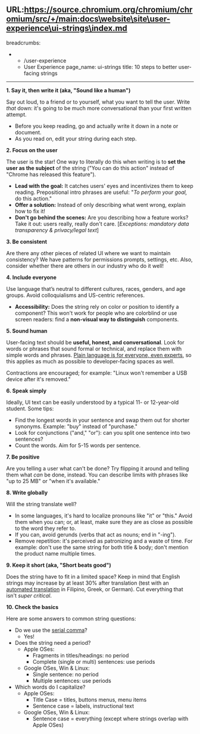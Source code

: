 URL:https://source.chromium.org/chromium/chromium/src/+/main:docs\website\site\user-experience\ui-strings\index.md
---
breadcrumbs:
- - /user-experience
  - User Experience
page_name: ui-strings
title: 10 steps to better user-facing strings
---

**1. Say it, then write it (aka, "Sound like a human")**

Say out loud, to a friend or to yourself, what you want to tell the user. Write
*that* down: it's going to be much more conversational than your first written
attempt.

*   Before you keep reading, go and actually write it down in a note or
            document.
*   As you read on, edit your string during each step.

**2. Focus on the user**

The user is the star! One way to literally do this when writing is to **set the
user as the subject** of the string ("You can do this action" instead of "Chrome
has released this feature").

*   **Lead with the goal:** It catches users' eyes and incentivizes them
            to keep reading. Prepositional intro phrases are useful: "*To
            perform your goal,* do this action."
*   **Offer a solution:** Instead of only describing what went wrong,
            explain how to fix it!
*   **Don't go behind the scenes:** Are you describing how a feature
            works? Take it out: users really, really don't care. \[*Exceptions:
            mandatory data transparency & privacy/legal text*\]

**3. Be consistent**

Are there any other pieces of related UI where we want to maintain consistency?
We have patterns for permissions prompts, settings, etc. Also, consider whether
there are others in our industry who do it well!

**4. Include everyone**

Use language that’s neutral to different cultures, races, genders, and age
groups. Avoid colloquialisms and US-centric references.

*   **Accessibility:** Does the string rely on color or position to
            identify a component? This won't work for people who are colorblind
            or use screen readers: find a **non-visual way to distinguish**
            components.

**5. Sound human**

User-facing text should be **useful, honest, and conversational**. Look for
words or phrases that sound formal or technical, and replace them with simple
words and phrases. [Plain language is for everyone, even
experts](https://www.nngroup.com/articles/plain-language-experts/), so this
applies as much as possible to developer-facing spaces as well.

Contractions are encouraged; for example: "Linux won't remember a USB device
after it's removed."

**6. Speak simply**

Ideally, UI text can be easily understood by a typical 11- or 12-year-old
student. Some tips:

*   Find the longest words in your sentence and swap them out for
            shorter synonyms. Example: "buy" instead of "purchase."
*   Look for conjunctions ("and," "or"): can you split one sentence into
            two sentences?
*   Count the words. Aim for 5-15 words per sentence.

**7. Be positive**

Are you telling a user what can't be done? Try flipping it around and telling
them what *can* be done, instead. You can describe limits with phrases like "up
to 25 MB" or "when it's available."

**8. Write globally**

Will the string translate well?

*   In some languages, it's hard to localize pronouns like "it" or
            "this." Avoid them when you can; or, at least, make sure they are as
            close as possible to the word they refer to.
*   If you can, avoid gerunds (verbs that act as nouns; end in "-ing").
*   Remove repetition: it's perceived as patronizing and a waste of
            time. For example: don't use the same string for both title & body;
            don't mention the product name multiple times.

**9. Keep it short (aka, "Short beats good")**

Does the string have to fit in a limited space? Keep in mind that English
strings may increase by at least 30% after translation (test with an [automated
translation](https://translate.google.com/) in Filipino, Greek, or German). Cut
everything that isn't *super critical*.

**10. Check the basics**

Here are some answers to common string questions:

*   Do we use the [serial
            comma](https://en.wikipedia.org/wiki/Serial_comma)?
    *   Yes!
*   Does the string need a period?
    *   Apple OSes:
        *   Fragments in titles/headings: no period
        *   Complete (single or multi) sentences: use periods
    *   Google OSes, Win & Linux:
        *   Single sentence: no period
        *   Multiple sentences: use periods
*   Which words do I capitalize?
    *   Apple OSes:
        *   Title Case = titles, buttons menus, menu items
        *   Sentence case = labels, instructional text
    *   Google OSes, Win & Linux:
        *   Sentence case = everything (except where strings overlap
                    with Apple OSes)
